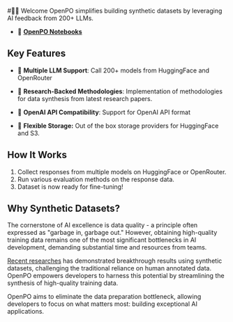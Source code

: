 #👋🏻 Welcome
OpenPO simplifies building synthetic datasets by leveraging AI feedback from 200+ LLMs.

<div class="grid cards" markdown>

- 📔  [__OpenPO Notebooks__](notebook.md)

</div>

## Key Features

- 🔌 **Multiple LLM Support**: Call 200+ models from HuggingFace and OpenRouter

- 🧪 **Research-Backed Methodologies**: Implementation of methodologies for data synthesis from latest research papers.

- 🤝 **OpenAI API Compatibility**: Support for OpenAI API format

- 💾 **Flexible Storage:** Out of the box storage providers for HuggingFace and S3.

## How It Works
1. Collect responses from multiple models on HuggingFace or OpenRouter.
2. Run various evaluation methods on the response data.
3. Dataset is now ready for fine-tuning!



## Why Synthetic Datasets?
The cornerstone of AI excellence is data quality - a principle often expressed as "garbage in, garbage out." However, obtaining high-quality training data remains one of the most significant bottlenecks in AI development, demanding substantial time and resources from teams.

[Recent researches](paper.md) has demonstrated breakthrough results using synthetic datasets, challenging the traditional reliance on human annotated data. OpenPO empowers developers to harness this potential by streamlining the synthesis of high-quality training data.

OpenPO aims to eliminate the data preparation bottleneck, allowing developers to focus on what matters most: building exceptional AI applications.

